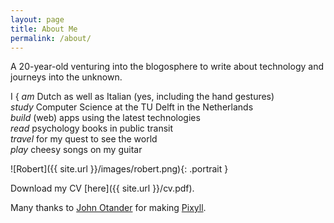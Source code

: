 ```yaml
---
layout: page
title: About Me
permalink: /about/
---
```


A 20-year-old venturing into the blogosphere to write about technology and journeys into the unknown.

<p class="verbs">
<span class="i">I</span>
<span class="bracket">{</span>
<i>am</i> Dutch as well as Italian (yes, including the hand gestures)<br />
<i>study</i> Computer Science at the TU Delft in the Netherlands<br />
<i>build</i> (web) apps using the latest technologies<br />
<i>read</i> psychology books in public transit<br />
<i>travel</i> for my quest to see the world<br />
<i>play</i> cheesy songs on my guitar
</p>
![Robert]({{ site.url }}/images/robert.png){: .portrait }

Download my CV [here]({{ site.url }}/cv.pdf).

Many thanks to [John Otander](http://johnotander.com) for making [Pixyll](https://github.com/johnotander/pixyll).


